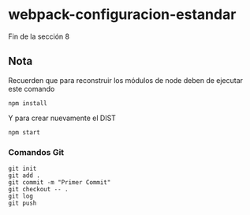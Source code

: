# webpack-configuracion-estandar

Fin de la sección 8

## Nota

Recuerden que para reconstruir los módulos de node deben de ejecutar este comando

```
npm install
```

Y para crear nuevamente el DIST

```
npm start
```

### Comandos Git

```
git init
git add .
git commit -m "Primer Commit"
git checkout -- .
git log
git push
```

